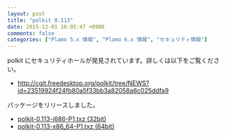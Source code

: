 ```yaml
---
layout: post
title: "polkit 0.113"
date: 2015-12-01 16:05:47 +0900
comments: false
categories: ["Plamo 5.x 情報", "Plamo 6.x 情報", "セキュリティ情報"]
---
```

polkit にセキュリティホールが発見されています。詳しくは以下をご覧ください。

* http://cgit.freedesktop.org/polkit/tree/NEWS?id=23519924f24fb80a5f33bb3a82058a6c025ddfa9

パッケージをリリースしました。

* [polkit-0.113-i686-P1.txz (32bit)](ftp://plamo.linet.gr.jp/pub/Plamo-5.x/x86/plamo/04_xapps/polkit-0.113-i686-P1.txz)
* [polkit-0.113-x86_64-P1.txz (64bit)](ftp://plamo.linet.gr.jp/pub/Plamo-5.x/x86_64/plamo/04_xapps/polkit-0.113-x86_64-P1.txz)
